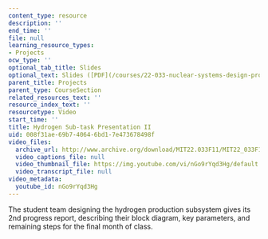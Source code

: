 ```yaml
---
content_type: resource
description: ''
end_time: ''
file: null
learning_resource_types:
- Projects
ocw_type: ''
optional_tab_title: Slides
optional_text: Slides ([PDF](/courses/22-033-nuclear-systems-design-project-fall-2011/resources/mit22_033f11_proj_p2_h2))
parent_title: Projects
parent_type: CourseSection
related_resources_text: ''
resource_index_text: ''
resourcetype: Video
start_time: ''
title: Hydrogen Sub-task Presentation II
uid: 008f31ae-69b7-4064-6bd1-7e473678498f
video_files:
  archive_url: http://www.archive.org/download/MIT22.033F11/MIT22_033F11_hydrogen_300k.mp4
  video_captions_file: null
  video_thumbnail_file: https://img.youtube.com/vi/nGo9rYqd3Hg/default.jpg
  video_transcript_file: null
video_metadata:
  youtube_id: nGo9rYqd3Hg
---
```


The student team designing the hydrogen production subsystem gives its 2nd progress report, describing their block diagram, key parameters, and remaining steps for the final month of class.



